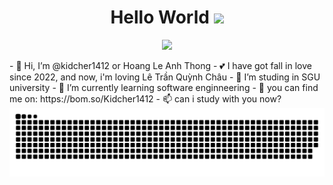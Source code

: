 <h1 align="center">Hello World <img src="https://media.giphy.com/media/hvRJCLFzcasrR4ia7z/giphy.gif" width="35"></h1>
<p align="center">
  <a href="https://github.com/DenverCoder1/readme-typing-svg"><img src="https://readme-typing-svg.herokuapp.com?lines=Software+Engineer+Student;And+Competitive+Programmer;Study+in+SGU+on+2020;DS%20|%20Algorithms%20|%20OOP%20;Specialist%20on%20Codeforces;Division%202%20on%20Codechef%20(3%20Stars);6%20Kyu%20on%20Atcoder;Always%20learning%20new%20things&center=true&width=500&height=50"></a>
</p>
- 👋 Hi, I’m @kidcher1412 or Hoang Le Anh Thong
- 💕 I have got fall in love since 2022, and now, i'm loving Lê Trần Quỳnh Châu
- 👀 I’m studing in SGU university
- 🌱 I’m currently learning software enginneering
- 💞️ you can find me on: https://bom.so/Kidcher1412
- 📫 can i study with you now?
<div align="center">
  <a href="https://1999azzar.github.io/1999AZZAR/">
  <img  src="https://github.com/1999AZZAR/1999AZZAR/blob/main/resources/img/grid-snake.svg"
       alt="snake" /></a>
</div>
<!---
kidcher1412/kidcher1412 is a ✨ special ✨ repository because its `README.md` (this file) appears on your GitHub profile.
You can click the Preview link to take a look at your changes.
--->
